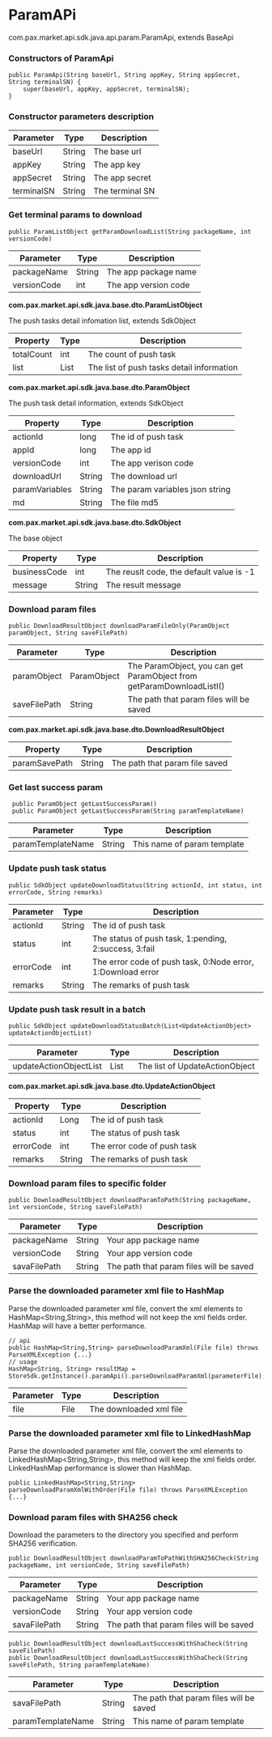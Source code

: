 # ParamAPi

com.pax.market.api.sdk.java.api.param.ParamApi, extends BaseApi

### Constructors of ParamApi

```
public ParamApi(String baseUrl, String appKey, String appSecret, String terminalSN) {
    super(baseUrl, appKey, appSecret, terminalSN);
}
```
### Constructor parameters description

| Parameter  | Type   | Description     |
| ---------- | ------ | --------------- |
| baseUrl    | String | The base url    |
| appKey     | String | The app key     |
| appSecret  | String | The app secret  |
| terminalSN | String | The terminal SN |


### Get terminal params to download

```
public ParamListObject getParamDownloadList(String packageName, int versionCode)
```

| Parameter   | Type   | Description          |
| ----------- | ------ | -------------------- |
| packageName | String | The app package name |
| versionCode | int    | The app version code |

**com.pax.market.api.sdk.java.base.dto.ParamListObject**

The push tasks detail infomation list, extends SdkObject

| Property   | Type              | Description                               |
| ---------- | ----------------- | ----------------------------------------- |
| totalCount | int               | The count of push task                    |
| list       | List<ParamObject> | The list of push tasks detail information |

**com.pax.market.api.sdk.java.base.dto.ParamObject**

The push task detail information, extends SdkObject

| Property       | Type   | Description                     |
| -------------- | ------ | ------------------------------- |
| actionId       | long   | The id of push task             |
| appId          | long   | The app id                      |
| versionCode    | int    | The app verison code            |
| downloadUrl    | String | The download url                |
| paramVariables | String | The param variables json string |
| md             | String | The file md5                    |

**com.pax.market.api.sdk.java.base.dto.SdkObject**

The base object

| Property     | Type   | Description                              |
| ------------ | ------ | ---------------------------------------- |
| businessCode | int    | The reuslt code, the default value is -1 |
| message      | String | The result message                       |

### Download param files

```
public DownloadResultObject downloadParamFileOnly(ParamObject paramObject, String saveFilePath)
```

| Parameter    | Type        | Description                                                  |
| ------------ | ----------- | ------------------------------------------------------------ |
| paramObject  | ParamObject | The ParamObject, you can get ParamObject from getParamDownloadListI() |
| saveFilePath | String      | The path that param files will be saved                      |

**com.pax.market.api.sdk.java.base.dto.DownloadResultObject**

| Property      | Type   | Description                    |
| ------------- | ------ | ------------------------------ |
| paramSavePath | String | The path that param file saved |

### Get last success param

```
 public ParamObject getLastSuccessParam()
 public ParamObject getLastSuccessParam(String paramTemplateName)
```

| Parameter    | Type        | Description                                                  |
| ------------ | ----------- | ------------------------------------------------------------ |
| paramTemplateName | String | This name of param template |

### Update push task status

```
public SdkObject updateDownloadStatus(String actionId, int status, int errorCode, String remarks)
```

| Parameter | Type   | Description                                                 |
| --------- | ------ | ----------------------------------------------------------- |
| actionId  | String | The id of push task                                         |
| status    | int    | The status of push task, 1:pending, 2:success, 3:fail       |
| errorCode | int    | The error code of push task, 0:Node error, 1:Download error |
| remarks   | String | The remarks of push task                                    |

### Update push task result in a batch

```
public SdkObject updateDownloadStatusBatch(List<UpdateActionObject> updateActionObjectList)
```

| Parameter              | Type                     | Description                    |
| ---------------------- | ------------------------ | ------------------------------ |
| updateActionObjectList | List<UpdateActionObject> | The list of UpdateActionObject |

**com.pax.market.api.sdk.java.base.dto.UpdateActionObject**

| Property  | Type   | Description                 |
| --------- | ------ | --------------------------- |
| actionId  | Long   | The id of push task         |
| status    | int    | The status of push task     |
| errorCode | int    | The error code of push task |
| remarks   | String | The remarks of push task    |

### Download param files to specific folder

```
public DownloadResultObject downloadParamToPath(String packageName, int versionCode, String saveFilePath)
```

| Parameter    | Type   | Description                             |
| ------------ | ------ | --------------------------------------- |
| packageName  | String | Your app package name                        |
| versionCode  | String | Your app version code                        |
| savaFilePath | String | The path that param files will be saved |

### Parse the downloaded parameter xml file to HashMap

Parse the downloaded parameter xml file, convert the xml elements to HashMap<String,String>, this method will not keep the xml fields order. HashMap will have a better performance.

```
// api
public HashMap<String,String> parseDownloadParamXml(File file) throws ParseXMLException {...}
// usage
HashMap<String, String> resultMap = StoreSdk.getInstance().paramApi().parseDownloadParamXml(parameterFile);
```

| Parameter | Type | Description             |
| --------- | ---- | ----------------------- |
| file      | File | The downloaded xml file |

### Parse the downloaded parameter xml file to LinkedHashMap

Parse the downloaded parameter xml file, convert the xml elements to LinkedHashMap<String,String>, this method will keep the xml fields order. LinkedHashMap performance is slower than HashMap.

```
public LinkedHashMap<String,String> parseDownloadParamXmlWithOrder(File file) throws ParseXMLException {...}
```

### Download param files with SHA256 check

Download the parameters to the directory you specified and perform SHA256 verification.

```
public DownloadResultObject downloadParamToPathWithSHA256Check(String packageName, int versionCode, String saveFilePath)
```

| Parameter    | Type   | Description                             |
| ------------ | ------ | --------------------------------------- |
| packageName  | String | Your app package name                        |
| versionCode  | String | Your app version code                        |
| savaFilePath | String | The path that param files will be saved |


```
public DownloadResultObject downloadLastSuccessWithShaCheck(String saveFilePath)
public DownloadResultObject downloadLastSuccessWithShaCheck(String saveFilePath, String paramTemplateName)
```

| Parameter    | Type        | Description                                                  |
| ------------ | ----------- | ------------------------------------------------------------ |
| savaFilePath | String | The path that param files will be saved |
| paramTemplateName | String | This name of param template |